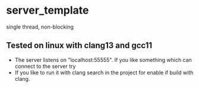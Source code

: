 # server_template
single thread, non-blocking


## Tested on linux with clang13 and gcc11
- The server listens on "localhost:55555". If you like something which can connect to the server try 
- If you like to run it with clang search in the project for enable if build with clang.
